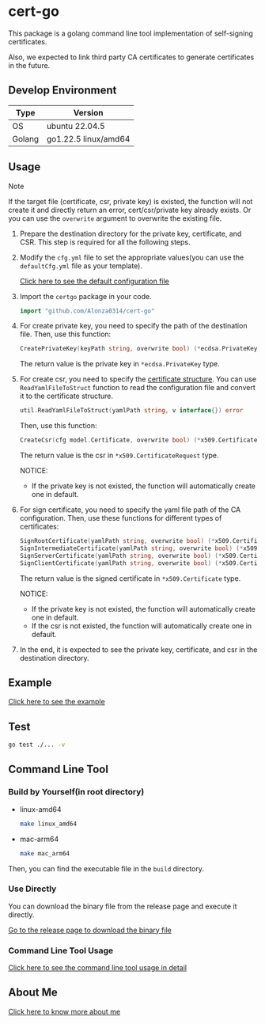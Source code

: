 # cert-go

This package is a golang command line tool implementation of self-signing certificates.

Also, we expected to link third party CA certificates to generate certificates in the future.

## Develop Environment

|Type|Version|
|-|-|
|OS|ubuntu 22.04.5|
|Golang|go1.22.5 linux/amd64|

## Usage

> [!NOTE]
> If the target file (certificate, csr, private key) is existed, the function will not create it and directly return an error, cert/csr/private key already exists. Or you can use the `overwrite` argument to overwrite the existing file.

1. Prepare the destination directory for the private key, certificate, and CSR. This step is required for all the following steps.

2. Modify the `cfg.yml` file to set the appropriate values(you can use the `defaultCfg.yml` file as your template).

   [Click here to see the default configuration file](./defaultCfg.yml)

3. Import the `certgo` package in your code.

    ```go
    import "github.com/Alonza0314/cert-go"
    ```

4. For create private key, you need to specify the path of the destination file. Then, use this function:

    ```go
    CreatePrivateKey(keyPath string, overwrite bool) (*ecdsa.PrivateKey, error)
    ```

    The return value is the private key in `*ecdsa.PrivateKey` type.

5. For create csr, you need to specify the [certificate structure](./model/model_certificate.go). You can use `ReadYamlFileToStruct` function to read the configuration file and convert it to the certificate structure.

    ```go
    util.ReadYamlFileToStruct(yamlPath string, v interface{}) error
    ```

    Then, use this function:

    ```go
    CreateCsr(cfg model.Certificate, overwrite bool) (*x509.CertificateRequest, error)
    ```

    The return value is the csr in `*x509.CertificateRequest` type.

    NOTICE:
    - If the private key is not existed, the function will automatically create one in default.

6. For sign certificate, you need to specify the yaml file path of the CA configuration. Then, use these functions for different types of certificates:

    ```go
    SignRootCertificate(yamlPath string, overwrite bool) (*x509.Certificate, error)
    SignIntermediateCertificate(yamlPath string, overwrite bool) (*x509.Certificate, error)
    SignServerCertificate(yamlPath string, overwrite bool) (*x509.Certificate, error)
    SignClientCertificate(yamlPath string, overwrite bool) (*x509.Certificate, error)
    ```

    The return value is the signed certificate in `*x509.Certificate` type.

    NOTICE:
    - If the private key is not existed, the function will automatically create one in default.
    - If the csr is not existed, the function will automatically create one in default.

7. In the end, it is expected to see the private key, certificate, and csr in the destination directory.

## Example

[Click here to see the example](./example/)

## Test

```bash
go test ./... -v
```

## Command Line Tool

### Build by Yourself(in root directory)

- linux-amd64

  ```bash
  make linux_amd64
  ```

- mac-arm64

  ```bash
  make mac_arm64
  ```

Then, you can find the executable file in the `build` directory.

### Use Directly

You can download the binary file from the release page and execute it directly.

[Go to the release page to download the binary file](https://github.com/Alonza0314/cert-go/releases)

### Command Line Tool Usage

[Click here to see the command line tool usage in detail](./cmd/README.md)

## About Me

[Click here to know more about me](https://alonza0314.github.io/)
